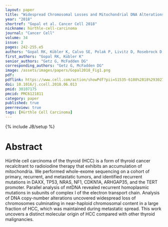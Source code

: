 ```yaml
---
layout: paper
title: "Widespread Chromosomal Losses and Mitochondrial DNA Alterations as Genetic Drivers in Hürthle Cell Carcinoma"
year: "2018"
shortref: "Gopal et al. Cancer Cell 2018"
nickname: hürthle-cell-carcinoma
journal: "Cancer Cell"
volume: 34
issue: 2
pages: 242-255.e5
authors: "Gopal RK, Kübler K, Calvo SE, Polak P, Livitz D, Rosebrock D, Sadow PM, Campbell B, Donovan SE, Amin S, Gigliotti BJ, Grabarek Z, Hess JM, Stewart C, Braunstein LZ, Arndt PF, Mordecai S, Shih AR, Chaves F, Zhan T, Lubitz CC, Kim J, Iafrate AJ, Wirth L, Parangi S, Leshchiner I, Daniels GH, Mootha VK, Dias-Santagata D, Getz G, McFadden DG"
first_authors: "Gopal RK, Kübler K"
senior_authors: "Getz G, McFadden DG"
corresponding_authors: "Getz G, McFadden DG"
image: /assets/images/papers/Gopal2018_Fig1.png
pdf:
pdflink: https://www.cell.com/action/showPdf?pii=S1535-6108%2818%2930270-8
doi: 10.1016/j.ccell.2018.06.013
pmid: 30107175
pmcid: PMC6121811
category: paper
published: true
peerreview: true
tags: [Hürthle Cell Carcinoma]
---
```

{% include JB/setup %}

# Abstract

Hürthle cell carcinoma of the thyroid (HCC) is a form of thyroid cancer recalcitrant to radioiodine therapy that exhibits an accumulation of mitochondria. We performed whole-exome sequencing on a cohort of primary, recurrent, and metastatic tumors, and identified recurrent mutations in DAXX, TP53, NRAS, NF1, CDKN1A, ARHGAP35, and the TERT promoter. Parallel analysis of mtDNA revealed recurrent homoplasmic mutations in subunits of complex I of the electron transport chain. Analysis of DNA copy-number alterations uncovered widespread loss of chromosomes culminating in near-haploid chromosomal content in a large fraction of HCC, which was maintained during metastatic spread. This work uncovers a distinct molecular origin of HCC compared with other thyroid malignancies.

